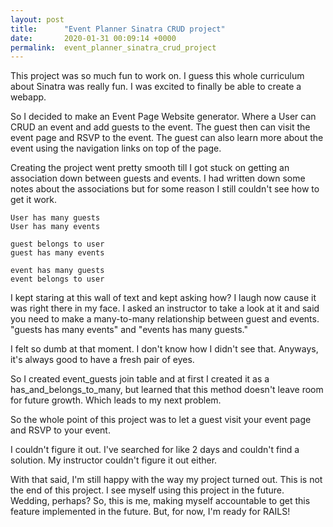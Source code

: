 ```yaml
---
layout: post
title:      "Event Planner Sinatra CRUD project"
date:       2020-01-31 00:09:14 +0000
permalink:  event_planner_sinatra_crud_project
---
```



This project was so much fun to work on. I guess this whole curriculum about Sinatra was really fun. I was excited to finally be able to create a webapp.

So I decided to make an Event Page Website generator. Where a User can CRUD an event and add guests to the event. The guest then can visit the event page and RSVP to the event. The guest can also learn more about the event using the navigation links on top of the page.

Creating the project went pretty smooth till I got stuck on getting an association down between guests and events. I had written down some notes about the associations but for some reason I still couldn't see how to get it work.

```
User has many guests
User has many events

guest belongs to user
guest has many events

event has many guests
event belongs to user
```
I kept staring at this wall of text and kept asking how? I laugh now cause it was right there in my face. I asked an instructor to take a look at it and said you need to make a many-to-many relationship between guest and events. "guests has many events" and "events has many guests."

I felt so dumb at that moment. I don't know how I didn't see that. Anyways, it's always good to have a fresh pair of eyes.

So I created event_guests join table and at first I created it as a has_and_belongs_to_many, but learned that this method doesn't leave room for future growth. Which leads to my next problem.

So the whole point of this project was to let a guest visit your event page and RSVP to your event.

I couldn't figure it out. I've searched for like 2 days and couldn't find a solution. My instructor couldn't figure it out either.

With that said, I'm still happy with the way my project turned out. This is not the end of this project. I see myself using this project in the future. Wedding, perhaps? So, this is me, making myself accountable to get this feature implemented in the future. But, for now, I'm ready for RAILS!
